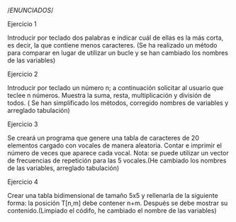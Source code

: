 /*ENUNCIADOS*/

Ejercicio 1

Introducir por teclado dos palabras e indicar cuál de ellas es la más corta, es decir, la
que contiene menos caracteres. (Se ha realizado un método para comparar en lugar de utilizar un bucle y se han cambiado los nombres de las variables)

Ejercicio 2

Introducir por teclado un número n; a continuación solicitar al usuario que teclee n
números. Muestra la suma, resta, multiplicación y división de todos. ( Se han simplificado los métodos, corregido nombres de variables y arreglado tabulación)

Ejercicio 3

Se creará un programa que genere una tabla de caracteres de 20 elementos cargado con
vocales de manera aleatoria. Contar e imprimir el número de veces que aparece cada vocal.
Nota: se puede utilizar un vector de frecuencias de repetición para las 5 vocales.(He cambiado los nombres de las variables, arreglado tabulación)

Ejercicio 4

Crear una tabla bidimensional de tamaño 5x5 y rellenarla de la siguiente forma: la
posición T[n,m] debe contener n+m. Después se debe mostrar su contenido.(Limpiado el códifo, he cambiado el nombre de las variables)
